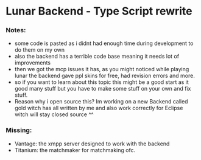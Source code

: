 # Lunar Backend - Type Script rewrite

### Notes:
- some code is pasted as i didnt had enough time during development to do them on my own
- also the backend has a terrible code base meaning it needs lot of improvements
- then we got the mcp issues it has, as you might noticed while playing lunar the backend gave ppl skins for free, had revision errors and more.
- so if you want to learn about this topic this might be a good start as it good many stuff but you have to make some stuff on your own and fix stuff.
- Reason why i open source this? Im working on a new Backend called gold witch has all written by me and also work correctly for Eclipse witch will stay closed source ^^

### Missing:
- Vantage: the xmpp server designed to work with the backend
- Titanium: the matchmaker for matchmaking ofc.


